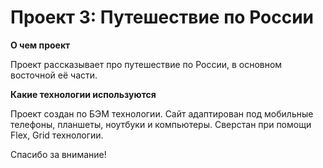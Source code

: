 # Проект 3: Путешествие по России

**О чем проект**

Проект рассказывает про путешествие по России, в основном восточной её части.

**Какие технологии используются**

Проект создан по БЭМ технологии. Сайт адаптирован под мобильные телефоны, планшеты, ноутбуки и компьютеры. Сверстан при помощи Flex, Grid технологии.  

Спасибо за внимание!
